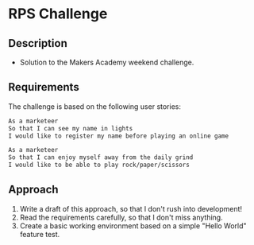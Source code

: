 # RPS Challenge

Description
-------

* Solution to the Makers Academy weekend challenge.

Requirements
----

The challenge is based on the following user stories:

```sh
As a marketeer
So that I can see my name in lights
I would like to register my name before playing an online game

As a marketeer
So that I can enjoy myself away from the daily grind
I would like to be able to play rock/paper/scissors
```
Approach
----

1) Write a draft of this approach, so that I don't rush into development!
2) Read the requirements carefully, so that I don't miss anything.
3) Create a basic working environment based on a simple "Hello World" feature test.
